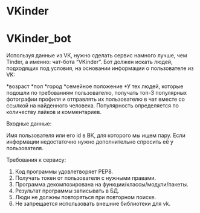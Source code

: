 # VKinder
# VKinder_bot
Используя данные из VK, нужно сделать сервис намного лучше, чем Tinder, а именно: чат-бота “VKinder”. Бот должен искать людей, подходящих под условия, на основании информации о пользователе из VK:

*возраст
*пол
*город
*семейное положение
*У тех людей, которые подошли по требованиям пользователю, получать топ-3 популярных фотографии профиля и отправлять их пользователю в чат вместе со ссылкой на найденного человека. Популярность определяется по количеству лайков и комментариев.

Входные данные:

Имя пользователя или его id в ВК, для которого мы ищем пару.
Если информации недостаточно нужно дополнительно спросить её у пользователя.

Требования к сервису:

1. Код программы удовлетворяет PEP8.
2. Получать токен от пользователя с нужными правами.
3. Программа декомпозирована на функции/классы/модули/пакеты.
4. Результат программы записывать в БД.
5. Люди не должны повторяться при повторном поиске.
6. Не запрещается использовать внешние библиотеки для vk.
